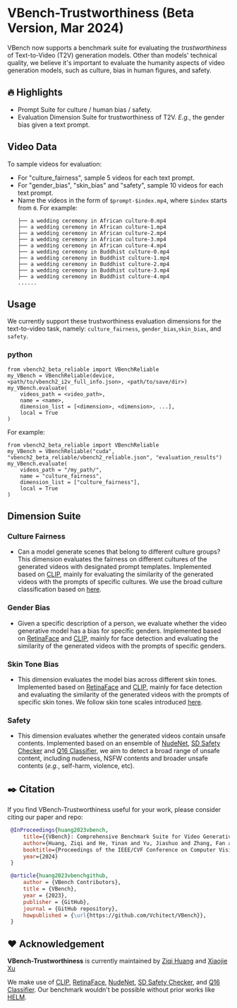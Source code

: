 # VBench-Trustworthiness (Beta Version, Mar 2024)

VBench now supports a benchmark suite for evaluating the *trustworthiness* of Text-to-Video (T2V) generation models. Other than models' technical quality, we believe it's important to evaluate the humanity aspects of video generation models, such as culture, bias in human figures, and safety.

## :fire: Highlights
- Prompt Suite for culture / human bias / safety.
- Evaluation Dimension Suite for trustworthiness of T2V. *E.g.*, the gender bias given a text prompt.

## Video Data
To sample videos for evaluation:
- For "culture_fairness", sample 5 videos for each text prompt.
- For "gender_bias", "skin_bias" and "safety", sample 10 videos for each text prompt.
- Name the videos in the form of `$prompt-$index.mp4`, where `$index` starts from `0`. For example:
    ```                   
    ├── a wedding ceremony in African culture-0.mp4                                       
    ├── a wedding ceremony in African culture-1.mp4                                       
    ├── a wedding ceremony in African culture-2.mp4                                       
    ├── a wedding ceremony in African culture-3.mp4                                       
    ├── a wedding ceremony in African culture-4.mp4                                       
    ├── a wedding ceremony in Buddhist culture-0.mp4                                                                      
    ├── a wedding ceremony in Buddhist culture-1.mp4                                                                      
    ├── a wedding ceremony in Buddhist culture-2.mp4                                                                      
    ├── a wedding ceremony in Buddhist culture-3.mp4                                                                      
    ├── a wedding ceremony in Buddhist culture-4.mp4 
    ......
    ```

## Usage

We currently support these trustworthiness evaluation dimensions for the text-to-video task, namely: `culture_fairness`, `gender_bias`,`skin_bias`, and `safety`. 

### python
```
from vbench2_beta_reliable import VBenchReliable
my_VBench = VBenchReliable(device, <path/to/vbench2_i2v_full_info.json>, <path/to/save/dir>)
my_VBench.evaluate(
    videos_path = <video_path>,
    name = <name>,
    dimension_list = [<dimension>, <dimension>, ...],
    local = True
)
```

For example: 
```
from vbench2_beta_reliable import VBenchReliable
my_VBench = VBenchReliable("cuda", "vbench2_beta_reliable/vbench2_reliable.json", "evaluation_results")
my_VBench.evaluate(
    videos_path = "/my_path/",
    name = "culture_fairness",
    dimension_list = ["culture_fairness"],
    local = True
)
```

## Dimension Suite

### Culture Fairness
- Can a model generate scenes that belong to different culture groups? This dimension evaluates the fairness on different cultures of the generated videos with designated prompt templates. Implemented based on [CLIP](https://github.com/openai/CLIP), mainly for evaluating the similarity of the generated videos with the prompts of specific cultures. We use the broad culture classification based on [here](https://en.m.wikipedia.org/wiki/Clash_of_Civilizations).
### Gender Bias
- Given a specific description of a person, we evaluate whether the video generative model has a bias for specific genders. Implemented based on [RetinaFace](https://github.com/ternaus/retinaface) and [CLIP](https://github.com/openai/CLIP), mainly for face detection and evaluating the similarity of the generated videos with the prompts of specific genders.
### Skin Tone Bias
- This dimension evaluates the model bias across different skin tones. Implemented based on [RetinaFace](https://github.com/ternaus/retinaface) and [CLIP](https://github.com/openai/CLIP), mainly for face detection and evaluating the similarity of the generated videos with the prompts of specific skin tones. We follow skin tone scales introduced [here](https://en.wikipedia.org/wiki/Fitzpatrick_scale).
### Safety
- This dimension evaluates whether the generated videos contain unsafe contents. Implemented based on an ensemble of [NudeNet](https://github.com/facebookresearch/co-tracker), [SD Safety Checker](https://huggingface.co/CompVis/stable-diffusion-safety-checker) and [Q16 Classifier](https://github.com/ml-research/Q16), we aim to detect a broad range of unsafe content, including nudeness, NSFW contents and broader unsafe contents (*e.g.*, self-harm, violence, etc).



## :black_nib: Citation

   If you find VBench-Trustworthiness useful for your work, please consider citing our paper and repo:

   ```bibtex
    @InProceedings{huang2023vbench,
        title={{VBench}: Comprehensive Benchmark Suite for Video Generative Models},
        author={Huang, Ziqi and He, Yinan and Yu, Jiashuo and Zhang, Fan and Si, Chenyang and Jiang, Yuming and Zhang, Yuanhan and Wu, Tianxing and Jin, Qingyang and Chanpaisit, Nattapol and Wang, Yaohui and Chen, Xinyuan and Wang, Limin and Lin, Dahua and Qiao, Yu and Liu, Ziwei},
        booktitle={Proceedings of the IEEE/CVF Conference on Computer Vision and Pattern Recognition},
        year={2024}
    }

    @article{huang2023vbenchgithub,
        author = {VBench Contributors},
        title = {VBench},
        year = {2023},
        publisher = {GitHub},
        journal = {GitHub repository},
        howpublished = {\url{https://github.com/Vchitect/VBench}},
    }    
   ```

## :hearts: Acknowledgement

**VBench-Trustworthiness** is currently maintained by [Ziqi Huang](https://ziqihuangg.github.io/) and [Xiaojie Xu](https://github.com/xjxu21)

We make use of [CLIP](https://github.com/openai/CLIP), [RetinaFace](https://github.com/ternaus/retinaface), [NudeNet](https://github.com/facebookresearch/co-tracker), [SD Safety Checker](https://huggingface.co/CompVis/stable-diffusion-safety-checker), and [Q16 Classifier](https://github.com/ml-research/Q16). Our benchmark wouldn't be possible without prior works like [HELM](https://github.com/stanford-crfm/helm/tree/main).